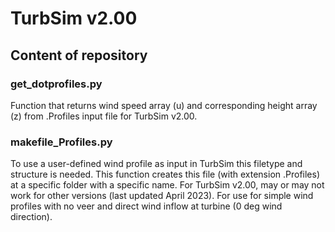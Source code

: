 # TurbSim v2.00

## Content of repository

### get_dotprofiles.py

Function that returns wind speed array (u) and corresponding height array (z) from .Profiles input file for TurbSim v2.00.

### makefile_Profiles.py

To use a user-defined wind profile as input in TurbSim this filetype and structure is needed. This function creates this file (with extension .Profiles) at a specific folder with a specific name. For TurbSim v2.00, may or may not work for other versions (last updated April 2023). For use for simple wind profiles with no veer and direct wind inflow at turbine (0 deg wind direction). 
